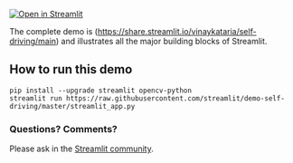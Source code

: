[![Open in Streamlit](https://static.streamlit.io/badges/streamlit_badge_black_white.svg)](https://share.streamlit.io/streamlit/demo-self-driving)



The complete demo is (https://share.streamlit.io/vinaykataria/self-driving/main) and illustrates all the major building blocks of Streamlit.


## How to run this demo
```
pip install --upgrade streamlit opencv-python
streamlit run https://raw.githubusercontent.com/streamlit/demo-self-driving/master/streamlit_app.py
```

### Questions? Comments?

Please ask in the [Streamlit community](https://discuss.streamlit.io).


